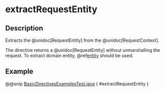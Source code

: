 # extractRequestEntity

## Description

Extracts the @unidoc[RequestEntity] from the @unidoc[RequestContext].

The directive returns a @unidoc[RequestEntity] without unmarshalling the request. To extract domain entity,
@ref[entity](../marshalling-directives/entity.md) should be used.

## Example

@@snip [BasicDirectivesExamplesTest.java]($test$/java/docs/http/javadsl/server/directives/BasicDirectivesExamplesTest.java) { #extractRequestEntity }